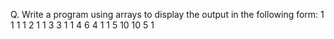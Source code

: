 Q. Write a program using arrays to display the output in the following form:
                1
            1		    1
       1		     2		   1
    1  	    3          3		   1
  1		  4		      6		       4		  1
1    5		   10	       10	       5	   1
